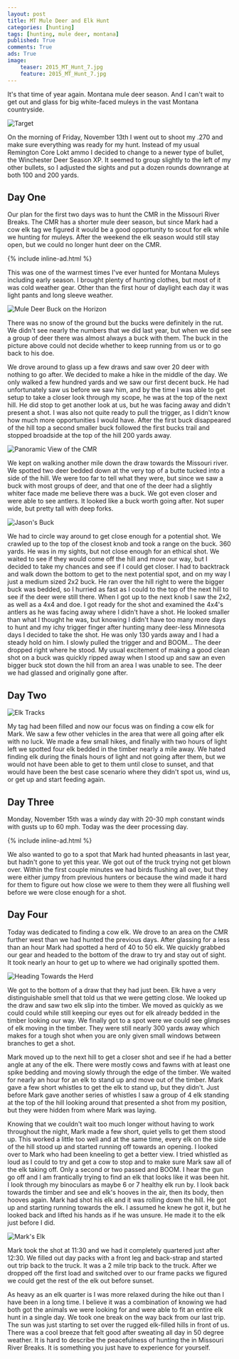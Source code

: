 ```yaml
---
layout: post
title: MT Mule Deer and Elk Hunt
categories: [hunting]
tags: [hunting, mule deer, montana]
published: True
comments: True
ads: True
image:
    teaser: 2015_MT_Hunt_7.jpg
    feature: 2015_MT_Hunt_7.jpg
---
```



It's that time of year again. Montana mule deer season. And I can't wait to get out and glass for big white-faced muleys in the vast Montana countryside.

![Target](/images/2015_MT_Hunt_16.jpg)

On the morning of Friday, November 13th I went out to shoot my .270 and make sure everything was ready for my hunt. Instead of my usual Remington Core Lokt ammo I decided to change to a newer type of bullet, the Winchester Deer Season XP. It seemed to group slightly to the left of my other bullets, so I adjusted the sights and put a dozen rounds downrange at both 100 and 200 yards.

## Day One
Our plan for the first two days was to hunt the CMR in the Missouri River Breaks. The CMR has a shorter mule deer season, but since Mark had a cow elk tag we figured it would be a good opportunity to scout for elk while we hunting for muleys. After the weekend the elk season would still stay open, but we could no longer hunt deer on the CMR.

{% include inline-ad.html %}

This was one of the warmest times I've ever hunted for Montana Muleys including early season. I brought plenty of hunting clothes, but most of it was cold weather gear. Other than the first hour of daylight each day it was light pants and long sleeve weather.

![Mule Deer Buck on the Horizon](/images/2015_MT_Hunt_3.jpg)

There was no snow of the ground but the bucks were definitely in the rut. We didn't see nearly the numbers that we did last year, but when we did see a group of deer there was almost always a buck with them. The buck in the picture above could not decide whether to keep running from us or to go back to his doe.

We drove around to glass up a few draws and saw over 20 deer with nothing to go after. We decided to make a hike in the middle of the day. We only walked a few hundred yards and we saw our first decent buck. He had unfortunately saw us before we saw him, and by the time I was able to get setup to take a closer look through my scope, he was at the top of the next hill. He did stop to get another look at us, but he was facing away and didn't present a shot. I was also not quite ready to pull the trigger, as I didn't know how much more opportunities I would have. After the first buck disappeared of the hill top a second smaller buck followed the first bucks trail and stopped broadside at the top of the hill 200 yards away.

![Panoramic View of the CMR](/images/2015_MT_Hunt_18.jpg)

We kept on walking another mile down the draw towards the Missouri river. We spotted two deer bedded down at the very top of a butte tucked into a side of the hill. We were too far to tell what they were, but since we saw a buck with most groups of deer, and that one of the deer had a slightly whiter face made me believe there was a buck. We got even closer and were able to see antlers. It looked like a buck worth going after. Not super wide, but pretty tall with deep forks.

![Jason's Buck](/images/2015_MT_Hunt_19.jpeg)

We had to circle way around to get close enough for a potential shot. We crawled up to the top of the closest knob and took a range on the buck. 360 yards. He was in my sights, but not close enough for an ethical shot. We waited to see if they would come off the hill and move our way, but I decided to take my chances and see if I could get closer. I had to backtrack and walk down the bottom to get to the next potential spot, and on my way I just a medium sized 2x2 buck. He ran over the hill right to were the bigger buck was bedded, so I hurried as fast as I could to the top of the next hill to see if the deer were still there. When I got up to the next knob I saw the 2x2, as well as a 4x4 and doe. I got ready for the shot and examined the 4x4's antlers as he was facing away where I didn't have a shot. He looked smaller than what I thought he was, but knowing I didn't have too many more days to hunt and my ichy trigger finger after hunting many deer-less Minnesota days I decided to take the shot. He was only 130 yards away and I had a steady hold on him. I slowly pulled the trigger and and BOOM... The deer dropped right where he stood. My usual excitement of making a good clean shot on a buck was quickly ripped away when I stood up and saw an even bigger buck stot down the hill from an area I was unable to see. The deer we had glassed and originally gone after.

## Day Two

![Elk Tracks](/images/2015_MT_Hunt_12.jpg)

My tag had been filled and now our focus was on finding a cow elk for Mark. We saw a few other vehicles in the area that were all going after elk with no luck. We made a few small hikes, and finally with two hours of light left we spotted four elk bedded in the timber nearly a mile away. We hated finding elk during the finals hours of light and not going after them, but we would not have been able to get to them until close to sunset, and that would have been the best case scenario where they didn't spot us, wind us, or get up and start feeding again.

## Day Three
Monday, November 15th was a windy day with 20-30 mph constant winds with gusts up to 60 mph. Today was the deer processing day.

{% include inline-ad.html %}

We also wanted to go to a spot that Mark had hunted pheasants in last year, but hadn't gone to yet this year. We got out of the truck trying not get blown over. Within the first couple minutes we had birds flushing all over, but they were either jumpy from previous hunters or because the wind made it hard for them to figure out how close we were to them they were all flushing well before we were close enough for a shot.

## Day Four
Today was dedicated to finding a cow elk. We drove to an area on the CMR further west than we had hunted the previous days. After glassing for a less than an hour Mark had spotted a herd of 40 to 50 elk. We quickly grabbed our gear and headed to the bottom of the draw to try and stay out of sight. It took nearly an hour to get up to where we had originally spotted them.

![Heading Towards the Herd](/images/2015_MT_Hunt_13.jpg)

We got to the bottom of a draw that they had just been. Elk have a very distinguishable smell that told us that we were getting close. We looked up the draw and saw two elk slip into the timber. We moved as quickly as we could could while still keeping our eyes out for elk already bedded in the timber looking our way. We finally got to a spot were we could see glimpses of elk moving in the timber. They were still nearly 300 yards away which makes for a tough shot when you are only given small windows between branches to get a shot.

Mark moved up to the next hill to get a closer shot and see if he had a better angle at any of the elk. There were mostly cows and fawns with at least one spike bedding and moving slowly through the edge of the timber. We waited for nearly an hour for an elk to stand up and move out of the timber. Mark gave a few short whistles to get the elk to stand up, but they didn't. Just before Mark gave another series of whistles I saw a group of 4 elk standing at the top of the hill looking around that presented a shot from my position, but they were hidden from where Mark was laying.

Knowing that we couldn't wait too much longer without having to work throughout the night, Mark made a few short, quiet yells to get them stood up. This worked a little too well and at the same time, every elk on the side of the hill stood up and started running off towards an opening. I looked over to Mark who had been kneeling to get a better view. I tried whistled as loud as I could to try and get a cow to stop and to make sure Mark saw all of the elk taking off. Only a second or two passed and BOOM. I hear the gun go off and I am frantically trying to find an elk that looks like it was been hit. I look through my binoculars as maybe 6 or 7 healthy elk run by. I look back towards the timber and see and elk's hooves in the air, then its body, then hooves again. Mark had shot his elk and it was rolling down the hill. He got up and starting running towards the elk. I assumed he knew he got it, but he looked back and lifted his hands as if he was unsure. He made it to the elk just before I did.

![Mark's Elk](/images/2015_MT_Hunt_14.jpg)

Mark took the shot at 11:30 and we had it completely quartered just after 12:30. We filled out day packs with a front leg and back-strap and started out trip back to the truck. It was a 2 mile trip back to the truck. After we dropped off the first load and switched over to our frame packs we figured we could get the rest of the elk out before sunset.

As heavy as an elk quarter is I was more relaxed during the hike out than I have been in a long time. I believe it was a combination of knowing we had both got the animals we were looking for and were able to fit an entire elk hunt in a single day. We took one break on the way back from our last trip. The sun was just starting to set over the rugged elk-filled hills in front of us. There was a cool breeze that felt good after sweating all day in 50 degree weather. It is hard to describe the peacefulness of hunting the in Missouri River Breaks. It is something you just have to experience for yourself.
